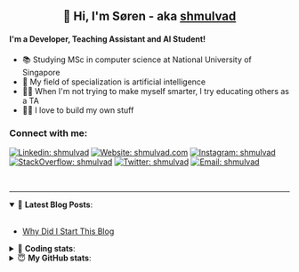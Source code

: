 <h2 align="center">
	👋 Hi, I'm Søren - aka <a href="https://shmulvad.com">shmulvad</a>
</h2>

#### I'm a Developer, Teaching Assistant and AI Student!
- 📚 Studying MSc in computer science at National University of Singapore
- 🧠 My field of specialization is artificial intelligence
- 👨‍🏫 When I'm not trying to make myself smarter, I try educating others as a TA
- 👨‍💻 I love to build my own stuff

### Connect with me:

[![Linkedin: shmulvad](https://img.shields.io/badge/shmulvad-blue?style=flat&logo=Linkedin&logoColor=white)][linkedin]
[![Website: shmulvad.com](https://img.shields.io/badge/shmulvad.com-47CCCC?&style=flat&logo=Google-Chrome&logoColor=white)][website]
[![Instagram: shmulvad](https://img.shields.io/badge/-@shmulvad-purple?style=flat&logo=Instagram&logoColor=white)][instagram]
[![StackOverflow: shmulvad](https://img.shields.io/badge/shmulvad-FE7A16?style=flat&logo=stack-overflow&logoColor=white)][stackOverflow]
[![Twitter: shmulvad](https://img.shields.io/badge/@shmulvad-1ca0f1?style=flat&logo=twitter&logoColor=white)][twitter]
[![Email: shmulvad](https://img.shields.io/badge/shmulvad-D14836?style=flat&logo=gmail&logoColor=white)][mail]

<br />

---

<details open>
 <summary>📕 <b>Latest Blog Posts</b>: </summary>

<br>

<!-- BLOG-POST-LIST:START -->
- [Why Did I Start This Blog](https://shmulvad.com/blog/why-did-start-this-blog)
<!-- BLOG-POST-LIST:END -->

</details>

<!-- --- -->

<details>
 <summary>🤖 <b>Coding stats</b>: </summary>

<br>

<!--START_SECTION:waka-->
**I'm a Night 🦉** 

```text
🌞 Morning    67 commits     ████░░░░░░░░░░░░░░░░░░░░░   17.18% 
🌆 Daytime    108 commits    ███████░░░░░░░░░░░░░░░░░░   27.69% 
🌃 Evening    97 commits     ██████░░░░░░░░░░░░░░░░░░░   24.87% 
🌙 Night      118 commits    ███████░░░░░░░░░░░░░░░░░░   30.26%

```


📊 **This Week I Spent My Time On** 

```text
💬 Programming Languages: 
TeX                      3 hrs 2 mins        ██████░░░░░░░░░░░░░░░░░░░   23.5% 
Python                   2 hrs 54 mins       █████░░░░░░░░░░░░░░░░░░░░   22.44% 
Text                     2 hrs 43 mins       █████░░░░░░░░░░░░░░░░░░░░   21.0% 
JavaScript               2 hrs 32 mins       █████░░░░░░░░░░░░░░░░░░░░   19.66% 
Other                    1 hr 16 mins        ██░░░░░░░░░░░░░░░░░░░░░░░   9.8%

🔥 Editors: 
VS Code                  7 hrs 18 mins       ██████████████░░░░░░░░░░░   56.44% 
Sublime Text             4 hrs 32 mins       ████████░░░░░░░░░░░░░░░░░   35.09% 
Zsh                      1 hr 5 mins         ██░░░░░░░░░░░░░░░░░░░░░░░   8.47%

🐱‍💻 Projects: 
neural-networks-deep-lear4 hrs 1 min         ███████░░░░░░░░░░░░░░░░░░   31.01% 
code                     2 hrs 47 mins       █████░░░░░░░░░░░░░░░░░░░░   21.6% 
shmulvad.com             2 hrs 30 mins       ████░░░░░░░░░░░░░░░░░░░░░   19.36% 
Unknown Project          1 hr 18 mins        ██░░░░░░░░░░░░░░░░░░░░░░░   10.13% 
XPath Submissions        59 mins             ██░░░░░░░░░░░░░░░░░░░░░░░   7.62%

```


<!--END_SECTION:waka-->

</details>

<!-- --- -->

<details>
 <summary>😇 <b>My GitHub stats</b>: </summary>

<br>

<img align="left" alt="shmulvad's Github Stats" src="https://github-readme-stats.vercel.app/api?username=shmulvad&show_icons=true&hide_border=true" />

</details>



[website]: https://shmulvad.com
[twitter]: https://twitter.com/shmulvad
[linkedin]: https://linkedin.com/in/shmulvad
[instagram]: https://instagram.com/shmulvad
[stackOverflow]: https://stackoverflow.com/users/9248793/shmulvad
[mail]: mailto:shmulvad@gmail.com
[github]: https://github.com/shmulvad
